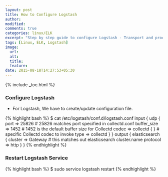 ```yaml
---
layout: post
title: How to Configure Logstash
author:
modified:
comments: true
categories: linux/ELK
excerpt: "Step by step guide to configure Logstash - Transport and process your logs, events, or other data"
tags: [Linux, ELK, Logstash]
image:
  url:
  alt:
  title:
  feature:
date: 2015-08-18T14:27:53+05:30
---
```


{% include _toc.html %}

### Configure Logstash

* For Logstash, We have to create/update configuration file.

{% highlight bash %}
$ cat /etc/logstash/conf.d/logstash.conf
input {
  udp {
    port => 25826         # 25826 matches port specified in collectd.conf
    buffer_size => 1452   # 1452 is the default buffer size for Collectd
    codec => collectd { } # specific Collectd codec to invoke
    type => collectd
  }
}
output {
  elasticsearch {
    cluster  => Gateway # this matches out elasticsearch cluster.name
    protocol => http
  }
}
{% endhighlight %}


### Restart Logstash Service

{% highlight bash %}
$ sudo service logstash restart
{% endhighlight %}
